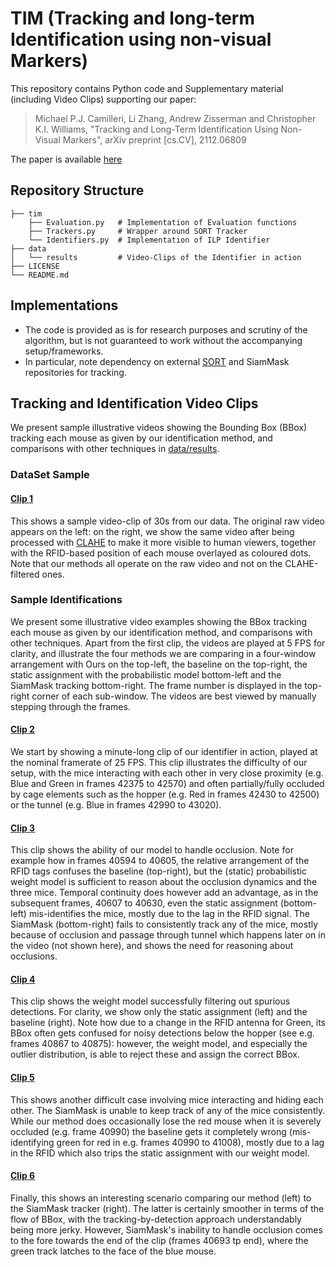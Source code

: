 # TIM (Tracking and long-term Identification using non-visual Markers)

This repository contains Python code and Supplementary material (including Video Clips) supporting our paper:
> Michael P.J. Camilleri, Li Zhang, Andrew Zisserman and Christopher K.I. Williams, "Tracking and Long-Term Identification Using Non-Visual Markers", arXiv preprint [cs.CV], 2112.06809

The paper is available [here](https://arxiv.org/pdf/2112.06809.pdf)

## Repository Structure
```
├── tim
    ├── Evaluation.py   # Implementation of Evaluation functions
    ├── Trackers.py     # Wrapper around SORT Tracker
    └── Identifiers.py  # Implementation of ILP Identifier
├── data
│   └── results         # Video-Clips of the Identifier in action
├── LICENSE
└── README.md
```

## Implementations
 * The code is provided as is for research purposes and scrutiny of the algorithm, but is not guaranteed to work without the accompanying setup/frameworks.
 * In particular, note dependency on external [SORT](https://github.com/abewley/sort) and SiamMask repositories for tracking.

## Tracking and Identification Video Clips
We present sample illustrative videos showing the Bounding Box (BBox) tracking each mouse as given by our identification method, and comparisons with other techniques in [data/results](https://github.com/michael-camilleri/TIM/tree/main/data/results).

### DataSet Sample

#### [Clip 1](https://github.com/michael-camilleri/TIM/blob/main/data/results/Clip_1.mp4) 
This shows a sample video-clip of 30s from our data. The original raw video appears on the left: on the right, we show the same video after being processed with [CLAHE](https://www.geeksforgeeks.org/clahe-histogram-eqalization-opencv/) to make it more visible to human viewers, together with the RFID-based position of each mouse overlayed as coloured dots. Note that our methods all operate on the raw video and not on the CLAHE-filtered ones.

### Sample Identifications
We present some illustrative video examples showing the BBox tracking each mouse as given by our identification method, and comparisons with other techniques.
Apart from the first clip, the videos are played at 5 FPS for clarity, and illustrate the four methods we are comparing in a four-window arrangement with Ours on the top-left, the baseline on the top-right, the static assignment with the probabilistic model bottom-left and the SiamMask tracking bottom-right.
The frame number is displayed in the top-right corner of each sub-window.
The videos are best viewed by manually stepping through the frames.

#### [Clip 2](https://github.com/michael-camilleri/TIM/blob/main/data/results/Clip_2.mp4)
We start by showing a minute-long clip of our identifier in action, played at the nominal framerate of 25 FPS.
This clip illustrates the difficulty of our setup, with the mice interacting with each other in very close proximity (e.g. Blue and Green in frames 42375 to 42570) and often partially/fully occluded by cage elements such as the hopper (e.g. Red in frames 42430 to 42500) or the tunnel (e.g. Blue in frames 42990 to 43020).

#### [Clip 3](https://github.com/michael-camilleri/TIM/blob/main/data/results/Clip_3.mp4)
This clip shows the ability of our model to handle occlusion.
Note for example how in frames 40594 to 40605, the relative arrangement of the RFID tags confuses the baseline (top-right), but the (static) probabilistic weight model is sufficient to reason about the occlusion dynamics and the three mice.
Temporal continuity does however add an advantage, as in the subsequent frames, 40607 to 40630, even the static assignment (bottom-left) mis-identifies the mice, mostly due to the lag in the RFID signal.
The SiamMask (bottom-right) fails to consistently track any of the mice, mostly because of occlusion and passage through tunnel which happens later on in the video (not shown here), and shows the need for reasoning about occlusions.

#### [Clip 4](https://github.com/michael-camilleri/TIM/blob/main/data/results/Clip_4.mp4)
This clip shows the weight model successfully filtering out spurious detections.
For clarity, we show only the static assignment (left) and the baseline (right).
Note how due to a change in the RFID antenna for Green, its BBox often gets confused for noisy detections below the hopper (see e.g. frames 40867 to 40875): however, the weight model, and especially the outlier distribution, is able to reject these and assign the correct BBox.

#### [Clip 5](https://github.com/michael-camilleri/TIM/blob/main/data/results/Clip_5.mp4)
This shows another difficult case involving mice interacting and hiding each other.
The SiamMask is unable to keep track of any of the mice consistently.
While our method does occasionally lose the red mouse when it is severely occluded (e.g. frame 40990) the baseline gets it completely wrong (mis-identifying green for red in e.g. frames 40990 to 41008), mostly due to a lag in the RFID which also trips the static assignment with our weight model.

#### [Clip 6](https://github.com/michael-camilleri/TIM/blob/main/data/results/Clip_6.mp4)
Finally, this shows an interesting scenario comparing our method (left) to the SiamMask tracker (right).
The latter is certainly smoother in terms of the flow of BBox, with the tracking-by-detection approach understandably being more jerky.
However, SiamMask's inability to handle occlusion comes to the fore towards the end of the clip (frames 40693 tp end), where the green track latches to the face of the blue mouse.

